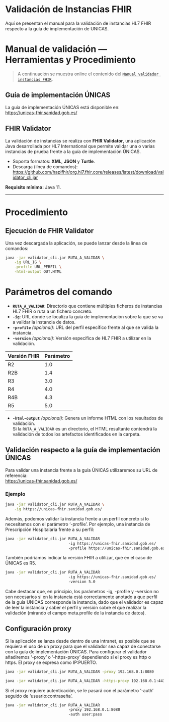 # Validación de Instancias FHIR

Aquí se presentan el manual para la validación de instancias HL7 FHIR respecto a la guía de implementación de UNICAS.

# Manual de validación — Herramientas y Procedimiento

> A continuación se muestra online el contenido del [`Manual validador instancias FHIR`](./Manual%20validador%20instancias%20FHIR.docx).

## Guía de implementación ÚNICAS

La guía de implementación ÚNICAS está disponible en:  
<https://unicas-fhir.sanidad.gob.es/>

## FHIR Validator

La validación de instancias se realiza con **FHIR Validator**, una aplicación Java desarrollada por HL7 International que permite validar una o varias instancias de prueba frente a la guía de implementación ÚNICAS.

- Soporta formatos: **XML**, **JSON** y **Turtle**.  
- Descarga (línea de comandos):  
  <https://github.com/hapifhir/org.hl7.fhir.core/releases/latest/download/validator_cli.jar>

**Requisito mínimo:** Java 11.

---

# Procedimiento

## Ejecución de FHIR Validator

Una vez descargada la aplicación, se puede lanzar desde la línea de comandos:

```bash
java -jar validator_cli.jar RUTA_A_VALIDAR \
    -ig URL_IG \
    -profile URL_PERFIL \
    -html-output OUT.HTML
```

# Parámetros del comando

- **`RUTA_A_VALIDAR`**: Directorio que contiene múltiples ficheros de instancias HL7 FHIR o ruta a un fichero concreto.
- **`-ig`**: URL donde se localiza la guía de implementación sobre la que se va a validar la instancia de datos.
- **`-profile`** *(opcional)*: URL del perfil específico frente al que se valida la instancia.
- **`-version`** *(opcional)*: Versión específica de HL7 FHIR a utilizar en la validación.

| Versión FHIR | Parámetro |
|--------------|-----------|
| R2           | 1.0       |
| R2B          | 1.4       |
| R3           | 3.0       |
| R4           | 4.0       |
| R4B          | 4.3       |
| R5           | 5.0       |

- **`-html-output`** *(opcional)*: Genera un informe HTML con los resultados de validación.  
  Si la `RUTA_A_VALIDAR` es un directorio, el HTML resultante contendrá la validación de todos los artefactos identificados en la carpeta.
  
## Validación respecto a la guía de implementación ÚNICAS

Para validar una instancia frente a la guía ÚNICAS utilizaremos su URL de referencia:  
<https://unicas-fhir.sanidad.gob.es/>

### Ejemplo

```bash
java -jar validator_cli.jar RUTA_A_VALIDAR \
    -ig https://unicas-fhir.sanidad.gob.es/
```

Además, podemos validar la instancia frente a un perfil concreto si lo necesitamos con el parámetro
‘-profile’.
Por ejemplo, una instancia de Prescripción Hospitalaria frente a su perfil:

```bash
java -jar validator_cli.jar RUTA_A_VALIDAR 
                            -ig https://unicas-fhir.sanidad.gob.es/ 
                            -profile https://unicas-fhir.sanidad.gob.es/StructureDefinition/UNICASPrescripcionesHospitalarias
```

También podríamos indicar la versión FHIR a utilizar, que en el caso de ÚNICAS es R5.

```bash
java -jar validator_cli.jar RUTA_A_VALIDAR 
                            -ig https://unicas-fhir.sanidad.gob.es/ 
                            -version 5.0
```

Cabe destacar que, en principio, los parámetros -ig, -profile y -version no son necesarios si en la instancia está correctamente anotado a que perfil de la guía UNICAS corresponde la instancia, dado que el validador es capaz de leer la instancia y saber el perfil y versión sobre el que realizar la validación (mirando el campo meta.profile de la instancia de datos).


## Configuración proxy

Si la aplicación se lanza desde dentro de una intranet, es posible que se requiera el uso de un proxy para que el validador sea capaz de conectarse con la guía de implementación ÚNICAS.
Para configurar el validador añadiremos ‘-proxy’ o ‘-https-proxy’ dependiendo si el proxy es http o https. El proxy se expresa como IP:PUERTO.

```bash
java -jar validator_cli.jar RUTA_A_VALIDAR -proxy 192.168.0.1:8080

java -jar validator_cli.jar RUTA_A_VALIDAR -https-proxy 192.168.0.1:443
```

Si el proxy requiere autenticación, se le pasará con el parámetro ‘-auth’ seguido de ‘usuario:contraseña’.

```bash
java -jar validator_cli.jar RUTA_A_VALIDAR 
                            -proxy 192.168.0.1:8080 
                            -auth user:pass
```